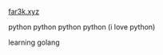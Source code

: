 <a href="https://far3k.xyz/">far3k.xyz</a>

python python python python (i love python)

learning golang

